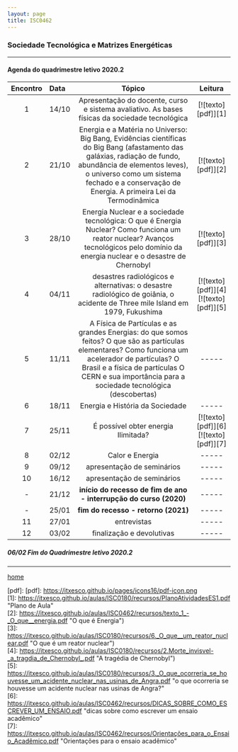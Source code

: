 ```yaml
---
layout: page
title: ISC0462
---
```

### Sociedade Tecnológica e Matrizes Energéticas
---
#### Agenda do quadrimestre letivo 2020.2  


| Encontro  |  Data  | Tópico |  Leitura  |
|:---: | :--- | :---:| :---:|
|1|14/10	| Apresentação do docente, curso e sistema avaliativo.  As bases físicas da sociedade tecnológica | [![texto][pdf]][1] |
|2|21/10	| Energia e a Matéria no Universo: Big Bang, Evidências científicas do Big Bang (afastamento das galáxias, radiação de fundo, abundância de elementos leves), o universo como um sistema fechado e a conservação de Energia. A primeira Lei da Termodinâmica | [![texto][pdf]][2] |  
|3|28/10	|	 Energia Nuclear e a sociedade tecnológica: O que é Energia Nuclear? Como funciona um reator nuclear? Avanços tecnológicos pelo domínio da energia nuclear e o desastre de Chernobyl | [![texto][pdf]][3] |  
|4|04/11	|	 desastres radiológicos e alternativas: o desastre radiológico de goiânia, o acidente de Three mile Island em 1979, Fukushima | [![texto][pdf]][4] [![texto][pdf]][5] |  
|5|11/11	|	A Física de Partículas e as grandes Energias: do que somos feitos? O que são as partículas elementares? Como funciona um acelerador de partículas? O Brasil e a física de partículas O CERN e sua importância para a sociedade tecnológica (descobertas) | ----- |  
|6|18/11	|	Energia e História da Sociedade | -----|
|7|25/11	|	  É possível obter energia Ilimitada? | [![texto][pdf]][6] [![texto][pdf]][7] |
|8|02/12	|	  Calor e Energia | -----|
|9|09/12	|	apresentação de seminários | -----|
|10|16/12	|	 apresentação de seminários | -----|
| - |21/12| **início do recesso de fim de ano - interrupção do curso (2020)** | -----|
| - |25/01| **fim do recesso - retorno  (2021)** | -----|
|11|27/01	|	 entrevistas | -----|
|12|03/02	|	 finalização e devolutivas | -----|

#####  06/02		Fim do Quadrimestre letivo 2020.2

---
[home](index.html)  

[pdf]: [pdf]: https://itxesco.github.io/pages/icons16/pdf-icon.png  
[1]: https://itxesco.github.io/aulas/ISC0180/recursos/PlanoAtividadesES1.pdf "Plano de Aula"  
[2]: https://itxesco.github.io/aulas/ISC0462/recursos/texto_1_-_O_que__energia.pdf "O que é Energia")  
[3]: https://itxesco.github.io/aulas/ISC0180/recursos/6._O_que__um_reator_nuclear.pdf "O que é um reator nuclear")  
[4]: https://itxesco.github.io/aulas/ISC0180/recursos/2.Morte_invisvel-_a_tragdia_de_Chernobyl_.pdf "A tragédia de Chernobyl")  
[5]: https://itxesco.github.io/aulas/ISC0180/recursos/3._O_que_ocorreria_se_houvesse_um_acidente_nuclear_nas_usinas_de_Angra.pdf "o que ocorreria se houvesse um acidente nuclear nas usinas de Angra?"  
[6]: https://itxesco.github.io/aulas/ISC0462/recursos/DICAS_SOBRE_COMO_ESCREVER_UM_ENSAIO.pdf "dicas sobre como escrever um ensaio acadêmico"  
[7]: https://itxesco.github.io/aulas/ISC0462/recursos/Orientações_para_o_Ensaio_Acadêmico.pdf "Orientações para o ensaio acadêmico"  
